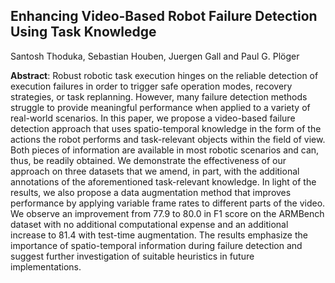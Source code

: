## Enhancing Video-Based Robot Failure Detection Using Task Knowledge
Santosh Thoduka, Sebastian Houben, Juergen Gall and Paul G. Plöger


**Abstract**: Robust robotic task execution hinges on the reliable detection of execution failures in order to trigger safe operation modes, recovery strategies, or task replanning. However, many failure detection methods struggle to provide meaningful performance when applied to a variety of real-world scenarios. In this paper, we propose a video-based failure detection approach that uses spatio-temporal knowledge in the form of the actions the robot performs and task-relevant objects within the field of view. Both pieces of information are available in most robotic scenarios and can, thus, be readily obtained. We demonstrate the effectiveness of our approach on three datasets that we amend, in part, with the additional annotations of the aforementioned task-relevant knowledge. In light of the results, we also propose a data augmentation method that improves performance by applying variable frame rates to different parts of the video. We observe an improvement from 77.9 to 80.0 in F1 score on the ARMBench dataset with no additional computational expense and an additional increase to 81.4 with test-time augmentation. The results emphasize the importance of spatio-temporal information during failure detection and suggest further investigation of suitable heuristics in future implementations.
